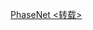 [PhaseNet  <转载>](https://blog.csdn.net/qq_40206371/article/details/129748282?utm_source=chatgpt.com)